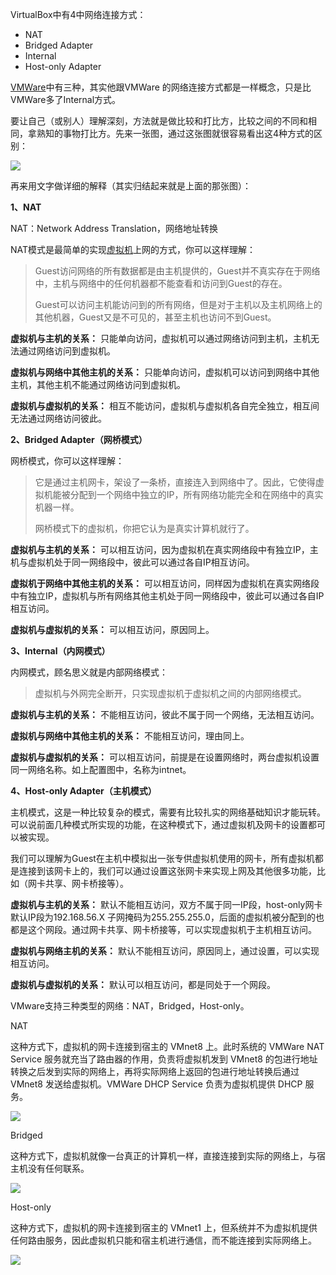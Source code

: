 VirtualBox中有4中网络连接方式：

* NAT
* Bridged Adapter
* Internal
* Host-only Adapter

[VMWare](https://so.csdn.net/so/search?q=VMWare&spm=1001.2101.3001.7020)中有三种，其实他跟VMWare 的网络连接方式都是一样概念，只是比VMWare多了Internal方式。

要让自己（或别人）理解深刻，方法就是做比较和打比方，比较之间的不同和相同，拿熟知的事物打比方。先来一张图，通过这张图就很容易看出这4种方式的区别：

![](http://www.linuxidc.com/upload/2016_12/161210210454531.png)

再来用文字做详细的解释（其实归结起来就是上面的那张图）：

**1、NAT**

NAT：Network Address Translation，网络地址转换

NAT模式是最简单的实现[虚拟机](https://so.csdn.net/so/search?q=%E8%99%9A%E6%8B%9F%E6%9C%BA&spm=1001.2101.3001.7020)上网的方式，你可以这样理解：

> Guest访问网络的所有数据都是由主机提供的，Guest并不真实存在于网络中，主机与网络中的任何机器都不能查看和访问到Guest的存在。
>
> Guest可以访问主机能访问到的所有网络，但是对于主机以及主机网络上的其他机器，Guest又是不可见的，甚至主机也访问不到Guest。

 **虚拟机与主机的关系：** 只能单向访问，虚拟机可以通过网络访问到主机，主机无法通过网络访问到虚拟机。

 **虚拟机与网络中其他主机的关系：** 只能单向访问，虚拟机可以访问到网络中其他主机，其他主机不能通过网络访问到虚拟机。

 **虚拟机与虚拟机的关系：** 相互不能访问，虚拟机与虚拟机各自完全独立，相互间无法通过网络访问彼此。

**2、Bridged Adapter（网桥模式）**

网桥模式，你可以这样理解：

> 它是通过主机网卡，架设了一条桥，直接连入到网络中了。因此，它使得虚拟机能被分配到一个网络中独立的IP，所有网络功能完全和在网络中的真实机器一样。
>
> 网桥模式下的虚拟机，你把它认为是真实计算机就行了。

 **虚拟机与主机的关系：** 可以相互访问，因为虚拟机在真实网络段中有独立IP，主机与虚拟机处于同一网络段中，彼此可以通过各自IP相互访问。

 **虚拟机于网络中其他主机的关系：** 可以相互访问，同样因为虚拟机在真实网络段中有独立IP，虚拟机与所有网络其他主机处于同一网络段中，彼此可以通过各自IP相互访问。

 **虚拟机与虚拟机的关系：** 可以相互访问，原因同上。

**3、Internal（内网模式）**

内网模式，顾名思义就是内部网络模式：

> 虚拟机与外网完全断开，只实现虚拟机于虚拟机之间的内部网络模式。

 **虚拟机与主机的关系：** 不能相互访问，彼此不属于同一个网络，无法相互访问。

 **虚拟机与网络中其他主机的关系：** 不能相互访问，理由同上。

 **虚拟机与虚拟机的关系：** 可以相互访问，前提是在设置网络时，两台虚拟机设置同一网络名称。如上配置图中，名称为intnet。

**4、Host-only Adapter（主机模式）**

主机模式，这是一种比较复杂的模式，需要有比较扎实的网络基础知识才能玩转。可以说前面几种模式所实现的功能，在这种模式下，通过虚拟机及网卡的设置都可以被实现。

我们可以理解为Guest在主机中模拟出一张专供虚拟机使用的网卡，所有虚拟机都是连接到该网卡上的，我们可以通过设置这张网卡来实现上网及其他很多功能，比如（网卡共享、网卡桥接等）。

 **虚拟机与主机的关系：** 默认不能相互访问，双方不属于同一IP段，host-only网卡默认IP段为192.168.56.X 子网掩码为255.255.255.0，后面的虚拟机被分配到的也都是这个网段。通过网卡共享、网卡桥接等，可以实现虚拟机于主机相互访问。

 **虚拟机与网络主机的关系：** 默认不能相互访问，原因同上，通过设置，可以实现相互访问。

 **虚拟机与虚拟机的关系：** 默认可以相互访问，都是同处于一个网段。

VMware支持三种类型的网络：NAT，Bridged，Host-only。

NAT

这种方式下，虚拟机的网卡连接到宿主的 VMnet8 上。此时系统的 VMWare NAT Service 服务就充当了路由器的作用，负责将虚拟机发到 VMnet8 的包进行地址转换之后发到实际的网络上，再将实际网络上返回的包进行地址转换后通过 VMnet8 发送给虚拟机。VMWare DHCP Service 负责为虚拟机提供 DHCP 服务。

![](http://www.linuxidc.com/upload/2016_12/161210210454532.png)

Bridged

这种方式下，虚拟机就像一台真正的计算机一样，直接连接到实际的网络上，与宿主机没有任何联系。

![](http://www.linuxidc.com/upload/2016_12/161210210454533.png)

Host-only

这种方式下，虚拟机的网卡连接到宿主的 VMnet1 上，但系统并不为虚拟机提供任何路由服务，因此虚拟机只能和宿主机进行通信，而不能连接到实际网络上。

![](http://www.linuxidc.com/upload/2016_12/161210210454534.png)
